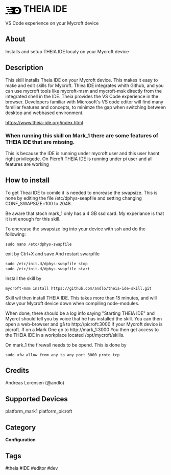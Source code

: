 # <img src='theia.png' card_color='#40DBB0' width='50' style='vertical-align:bottom'/> THEIA IDE
VS Code experience on your Mycroft device

## About
Installs and setup THEIA IDE localy on your Mycroft device

## Description
This skill installs Theia IDE on your Mycroft device. This makes it easy to make and edit skills for Mycroft. Thiea IDE integrates whith Github, and you can use mycroft tools like mycroft-msm and mycroft-msk directly from the integrated shell in the IDE.
Theia provides the VS Code experience in the browser. Developers familiar with Microsoft's VS code editor will find many familiar features and concepts, to minimze the gap when switching between desktop and webbased environment.

https://www.theia-ide.org/index.html

### When running this skill on Mark_1 there are some features of THEIA IDE that are missing.
This is because the IDE is running under mycroft user and this user hasnt right privilegede.
On Picroft THEIA IDE is running under pi user and all features are working

## How to install
To get Theai IDE to comile it is needed to encrease the swapsize. This is none by editing the file /etc/dphys-seapfile and setting changing CONF_SWAPSIZE=100 to 2048.

Be aware that stoch mark_1 only has a 4 GB ssd card. My experiance is that it isnt enough for this skill.

To encrease the swapsize log into your device with ssh and do the following:
```
sudo nano /etc/dphys-swapfile
```
exit by Ctrl+X and save
And restart swarpfile
```
sudo /etc/init.d/dphys-swapfile stop
sudo /etc/init.d/dphys-swapfile start
```

Install the skill by
```
mycroft-msm install https://github.com/andlo/theia-ide-skill.git
```
Skill wil then install THEIA IDE. This takes more than 15 minutes, and will slow your Mycroft device down when compiling node-modules.

When done, there should be a log info saying "Starting THEIA IDE" and Mycrot should tell you by voice that he has installed the skill.
You can then open a web-browser and gå to http://picroft:3000 if your Mycroft device is picroft. If on a Mark One go to http://mark_1:3000
You then get access to the THEIA IDE in a workplace located /opt/mycroft/skills.

On mark_1 the firewall needs to be opend. This is done by
```
sudo ufw allow from any to any port 3000 proto tcp
```

## Credits
Andreas Lorensen (@andlo)

## Supported Devices
platform_mark1 platform_picroft

## Category
**Configuration**

## Tags
#theia
#IDE
#editor
#dev
